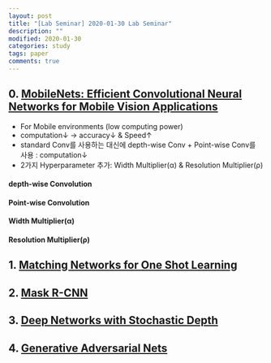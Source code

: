 ```yaml
---
layout: post
title: "[Lab Seminar] 2020-01-30 Lab Seminar"
description: ""
modified: 2020-01-30
categories: study
tags: paper
comments: true
---
```


## 0. [MobileNets: Efficient Convolutional Neural Networks for Mobile Vision Applications](https://arxiv.org/abs/1704.04861)

- For Mobile environments (low computing power)
- computation↓ → accuracy↓ & Speed↑
- standard Conv를 사용하는 대신에 depth-wise Conv + Point-wise Conv를 사용 : computation↓
- 2가지 Hyperparameter 추가: Width Multiplier(α) & Resolution Multiplier(ρ)

#### depth-wise Convolution

#### Point-wise Convolution

#### Width Multiplier(α)

#### Resolution Multiplier(ρ)



## 1. [Matching Networks for One Shot Learning](https://arxiv.org/abs/1606.04080)

## 2. [Mask R-CNN](https://arxiv.org/abs/1703.06870)

## 3. [Deep Networks with Stochastic Depth](https://arxiv.org/abs/1603.09382)

## 4. [Generative Adversarial Nets](https://arxiv.org/abs/1406.2661)
